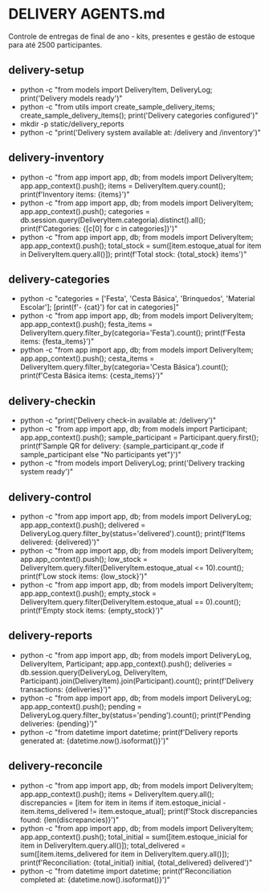 # DELIVERY AGENTS.md

Controle de entregas de final de ano - kits, presentes e gestão de estoque para até 2500 participantes.

## delivery-setup

- python -c "from models import DeliveryItem, DeliveryLog; print('Delivery models ready')"
- python -c "from utils import create_sample_delivery_items; create_sample_delivery_items(); print('Delivery categories configured')"
- mkdir -p static/delivery_reports
- python -c "print('Delivery system available at: /delivery and /inventory')"

## delivery-inventory

- python -c "from app import app, db; from models import DeliveryItem; app.app_context().push(); items = DeliveryItem.query.count(); print(f'Inventory items: {items}')"
- python -c "from app import app, db; from models import DeliveryItem; app.app_context().push(); categories = db.session.query(DeliveryItem.categoria).distinct().all(); print(f'Categories: {[c[0] for c in categories]}')"
- python -c "from app import app, db; from models import DeliveryItem; app.app_context().push(); total_stock = sum([item.estoque_atual for item in DeliveryItem.query.all()]); print(f'Total stock: {total_stock} items')"

## delivery-categories

- python -c "categories = ['Festa', 'Cesta Básica', 'Brinquedos', 'Material Escolar']; [print(f'- {cat}') for cat in categories]"
- python -c "from app import app, db; from models import DeliveryItem; app.app_context().push(); festa_items = DeliveryItem.query.filter_by(categoria='Festa').count(); print(f'Festa items: {festa_items}')"
- python -c "from app import app, db; from models import DeliveryItem; app.app_context().push(); cesta_items = DeliveryItem.query.filter_by(categoria='Cesta Básica').count(); print(f'Cesta Básica items: {cesta_items}')"

## delivery-checkin

- python -c "print('Delivery check-in available at: /delivery')"
- python -c "from app import app, db; from models import Participant; app.app_context().push(); sample_participant = Participant.query.first(); print(f'Sample QR for delivery: {sample_participant.qr_code if sample_participant else \"No participants yet\"}')"
- python -c "from models import DeliveryLog; print('Delivery tracking system ready')"

## delivery-control

- python -c "from app import app, db; from models import DeliveryLog; app.app_context().push(); delivered = DeliveryLog.query.filter_by(status='delivered').count(); print(f'Items delivered: {delivered}')"
- python -c "from app import app, db; from models import DeliveryItem; app.app_context().push(); low_stock = DeliveryItem.query.filter(DeliveryItem.estoque_atual <= 10).count(); print(f'Low stock items: {low_stock}')"
- python -c "from app import app, db; from models import DeliveryItem; app.app_context().push(); empty_stock = DeliveryItem.query.filter(DeliveryItem.estoque_atual == 0).count(); print(f'Empty stock items: {empty_stock}')"

## delivery-reports

- python -c "from app import app, db; from models import DeliveryLog, DeliveryItem, Participant; app.app_context().push(); deliveries = db.session.query(DeliveryLog, DeliveryItem, Participant).join(DeliveryItem).join(Participant).count(); print(f'Delivery transactions: {deliveries}')"
- python -c "from app import app, db; from models import DeliveryLog; app.app_context().push(); pending = DeliveryLog.query.filter_by(status='pending').count(); print(f'Pending deliveries: {pending}')"
- python -c "from datetime import datetime; print(f'Delivery reports generated at: {datetime.now().isoformat()}')"

## delivery-reconcile

- python -c "from app import app, db; from models import DeliveryItem; app.app_context().push(); items = DeliveryItem.query.all(); discrepancies = [item for item in items if item.estoque_inicial - item.items_delivered != item.estoque_atual]; print(f'Stock discrepancies found: {len(discrepancies)}')"
- python -c "from app import app, db; from models import DeliveryItem; app.app_context().push(); total_initial = sum([item.estoque_inicial for item in DeliveryItem.query.all()]); total_delivered = sum([item.items_delivered for item in DeliveryItem.query.all()]); print(f'Reconciliation: {total_initial} initial, {total_delivered} delivered')"
- python -c "from datetime import datetime; print(f'Reconciliation completed at: {datetime.now().isoformat()}')"

